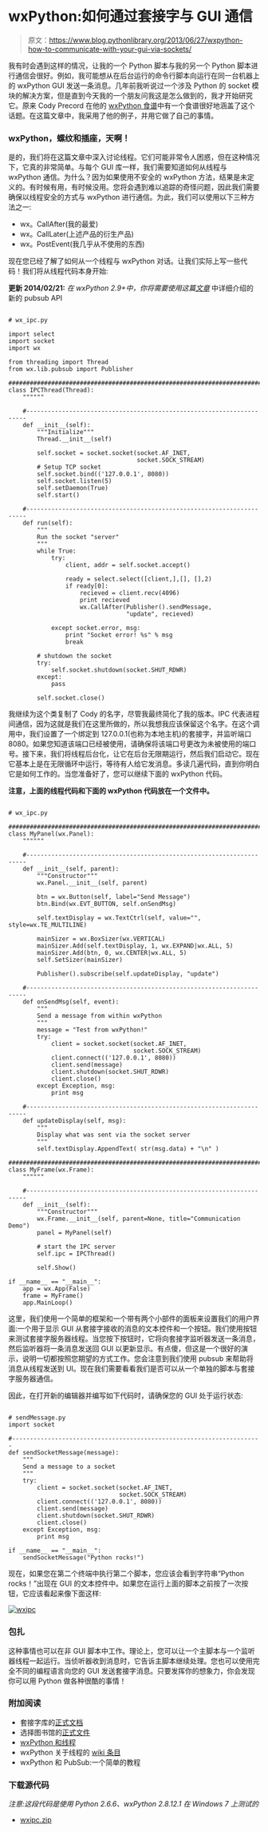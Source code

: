 # wxPython:如何通过套接字与 GUI 通信

> 原文：<https://www.blog.pythonlibrary.org/2013/06/27/wxpython-how-to-communicate-with-your-gui-via-sockets/>

我有时会遇到这样的情况，让我的一个 Python 脚本与我的另一个 Python 脚本进行通信会很好。例如，我可能想从在后台运行的命令行脚本向运行在同一台机器上的 wxPython GUI 发送一条消息。几年前我听说过一个涉及 Python 的 socket 模块的解决方案，但是直到今天我的一个朋友问我这是怎么做到的，我才开始研究它。原来 Cody Precord 在他的 [wxPython 食谱](http://www.amazon.com/gp/product/1849511780/ref=as_li_ss_tl?ie=UTF8&camp=1789&creative=390957&creativeASIN=1849511780&linkCode=as2&tag=thmovsthpy-20)中有一个食谱很好地涵盖了这个话题。在这篇文章中，我采用了他的例子，并用它做了自己的事情。

### wxPython，螺纹和插座，天啊！

是的，我们将在这篇文章中深入讨论线程。它们可能非常令人困惑，但在这种情况下，它真的非常简单。与每个 GUI 库一样，我们需要知道如何从线程与 wxPython 通信。为什么？因为如果使用不安全的 wxPython 方法，结果是未定义的。有时候有用，有时候没用。您将会遇到难以追踪的奇怪问题，因此我们需要确保以线程安全的方式与 wxPython 进行通信。为此，我们可以使用以下三种方法之一:

*   wx。CallAfter(我的最爱)
*   wx。CallLater(上述产品的衍生产品)
*   wx。PostEvent(我几乎从不使用的东西)

现在您已经了解了如何从一个线程与 wxPython 对话。让我们实际上写一些代码！我们将从线程代码本身开始:

**更新 2014/02/21:** *在 wxPython 2.9+中，你将需要使用这篇[文章](https://www.blog.pythonlibrary.org/2013/09/05/wxpython-2-9-and-the-newer-pubsub-api-a-simple-tutorial/)* 中详细介绍的新的 pubsub API

```

# wx_ipc.py

import select
import socket
import wx

from threading import Thread
from wx.lib.pubsub import Publisher

########################################################################
class IPCThread(Thread):
    """"""

    #----------------------------------------------------------------------
    def __init__(self):
        """Initialize"""
        Thread.__init__(self)

        self.socket = socket.socket(socket.AF_INET,
                                    socket.SOCK_STREAM)
        # Setup TCP socket
        self.socket.bind(('127.0.0.1', 8080))
        self.socket.listen(5)
        self.setDaemon(True)
        self.start()

    #----------------------------------------------------------------------
    def run(self):
        """
        Run the socket "server"
        """
        while True:
            try:
                client, addr = self.socket.accept()

                ready = select.select([client,],[], [],2)
                if ready[0]:
                    recieved = client.recv(4096)
                    print recieved
                    wx.CallAfter(Publisher().sendMessage,
                                 "update", recieved)

            except socket.error, msg:
                print "Socket error! %s" % msg
                break

        # shutdown the socket
        try:
            self.socket.shutdown(socket.SHUT_RDWR)
        except:
            pass

        self.socket.close()

```

我继续为这个类复制了 Cody 的名字，尽管我最终简化了我的版本。IPC 代表进程间通信，因为这就是我们在这里所做的，所以我想我应该保留这个名字。在这个调用中，我们设置了一个绑定到 127.0.0.1(也称为本地主机)的套接字，并监听端口 8080。如果您知道该端口已经被使用，请确保将该端口号更改为未被使用的端口号。接下来，我们将线程后台化，让它在后台无限期运行，然后我们启动它。现在它基本上是在无限循环中运行，等待有人给它发消息。多读几遍代码，直到你明白它是如何工作的。当您准备好了，您可以继续下面的 wxPython 代码。

**注意，上面的线程代码和下面的 wxPython 代码放在一个文件中。**

```

# wx_ipc.py

########################################################################
class MyPanel(wx.Panel):
    """"""

    #----------------------------------------------------------------------
    def __init__(self, parent):
        """Constructor"""
        wx.Panel.__init__(self, parent)

        btn = wx.Button(self, label="Send Message")
        btn.Bind(wx.EVT_BUTTON, self.onSendMsg)

        self.textDisplay = wx.TextCtrl(self, value="", style=wx.TE_MULTILINE)

        mainSizer = wx.BoxSizer(wx.VERTICAL)
        mainSizer.Add(self.textDisplay, 1, wx.EXPAND|wx.ALL, 5)
        mainSizer.Add(btn, 0, wx.CENTER|wx.ALL, 5)
        self.SetSizer(mainSizer)

        Publisher().subscribe(self.updateDisplay, "update")

    #----------------------------------------------------------------------
    def onSendMsg(self, event):
        """
        Send a message from within wxPython
        """
        message = "Test from wxPython!"
        try:
            client = socket.socket(socket.AF_INET,
                                   socket.SOCK_STREAM)
            client.connect(('127.0.0.1', 8080))
            client.send(message)
            client.shutdown(socket.SHUT_RDWR)
            client.close()
        except Exception, msg:
            print msg

    #----------------------------------------------------------------------
    def updateDisplay(self, msg):
        """
        Display what was sent via the socket server
        """
        self.textDisplay.AppendText( str(msg.data) + "\n" )

########################################################################
class MyFrame(wx.Frame):
    """"""

    #----------------------------------------------------------------------
    def __init__(self):
        """Constructor"""
        wx.Frame.__init__(self, parent=None, title="Communication Demo")
        panel = MyPanel(self)

        # start the IPC server
        self.ipc = IPCThread()

        self.Show()

if __name__ == "__main__":
    app = wx.App(False)
    frame = MyFrame()
    app.MainLoop()

```

这里，我们使用一个简单的框架和一个带有两个小部件的面板来设置我们的用户界面:一个用于显示 GUI 从套接字接收的消息的文本控件和一个按钮。我们使用按钮来测试套接字服务器线程。当您按下按钮时，它将向套接字监听器发送一条消息，然后监听器将一条消息发送回 GUI 以更新显示。有点傻，但这是一个很好的演示，说明一切都按照您期望的方式工作。您会注意到我们使用 pubsub 来帮助将消息从线程发送到 UI。现在我们需要看看我们是否可以从一个单独的脚本与套接字服务器通信。

因此，在打开新的编辑器并编写如下代码时，请确保您的 GUI 处于运行状态:

```

# sendMessage.py
import socket

#----------------------------------------------------------------------
def sendSocketMessage(message):
    """
    Send a message to a socket
    """
    try:
        client = socket.socket(socket.AF_INET,
                               socket.SOCK_STREAM)
        client.connect(('127.0.0.1', 8080))
        client.send(message)
        client.shutdown(socket.SHUT_RDWR)
        client.close()
    except Exception, msg:
        print msg

if __name__ == "__main__":
    sendSocketMessage("Python rocks!")

```

现在，如果您在第二个终端中执行第二个脚本，您应该会看到字符串“Python rocks！”出现在 GUI 的文本控件中。如果您在运行上面的脚本之前按了一次按钮，它应该看起来像下面这样:

[![wxipc](img/b1958f28b08f0f32d8a642d417db9c3a.png)](https://www.blog.pythonlibrary.org/wp-content/uploads/2013/06/wxipc.png)

### 包扎

这种事情也可以在非 GUI 脚本中工作。理论上，您可以让一个主脚本与一个监听器线程一起运行。当侦听器收到消息时，它告诉主脚本继续处理。您也可以使用完全不同的编程语言向您的 GUI 发送套接字消息。只要发挥你的想象力，你会发现你可以用 Python 做各种很酷的事情！

### 附加阅读

*   套接字库的[正式文档](http://docs.python.org/2/library/socket.html)
*   选择图书馆的[正式文件](http://docs.python.org/2/library/select.html)
*   [wxPython 和线程](https://www.blog.pythonlibrary.org/2010/05/22/wxpython-and-threads/)
*   wxPython 关于线程的 [wiki 条目](http://wiki.wxpython.org/LongRunningTasks)
*   wxPython 和 PubSub:一个简单的教程

### 下载源代码

*注意:这段代码是使用 Python 2.6.6、wxPython 2.8.12.1 在 Windows 7 上测试的*

*   [wxipc.zip](https://www.blog.pythonlibrary.org/wp-content/uploads/2013/06/wxipc.zip)